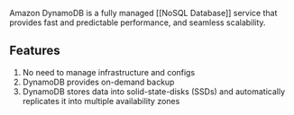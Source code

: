 
Amazon DynamoDB is a fully managed [[NoSQL Database]] service that provides fast and predictable performance, and seamless scalability.

## Features

1. No need to manage infrastructure and configs
2. DynamoDB provides on-demand backup
3. DynamoDB stores data into solid-state-disks (SSDs) and automatically replicates it into multiple availability zones